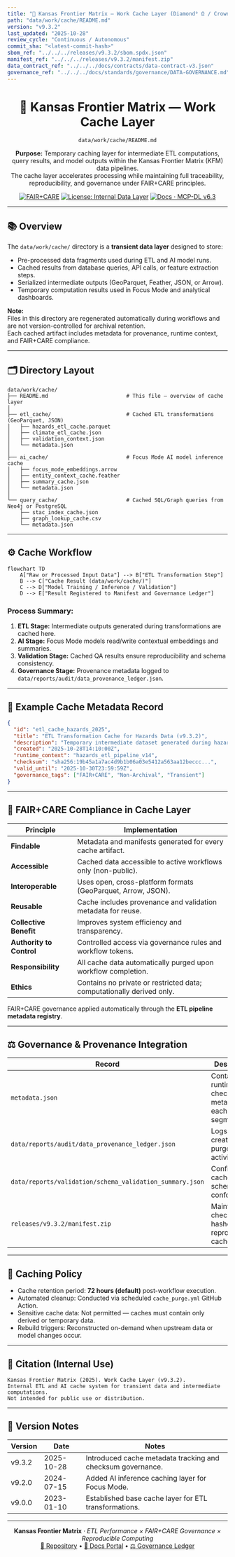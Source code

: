 ```yaml
---
title: "🧮 Kansas Frontier Matrix — Work Cache Layer (Diamond⁹ Ω / Crown∞Ω Ultimate Certified)"
path: "data/work/cache/README.md"
version: "v9.3.2"
last_updated: "2025-10-28"
review_cycle: "Continuous / Autonomous"
commit_sha: "<latest-commit-hash>"
sbom_ref: "../../../releases/v9.3.2/sbom.spdx.json"
manifest_ref: "../../../releases/v9.3.2/manifest.zip"
data_contract_ref: "../../../docs/contracts/data-contract-v3.json"
governance_ref: "../../../docs/standards/governance/DATA-GOVERNANCE.md"
---
```


<div align="center">

# 🧮 Kansas Frontier Matrix — **Work Cache Layer**
`data/work/cache/README.md`

**Purpose:** Temporary caching layer for intermediate ETL computations, query results, and model outputs within the Kansas Frontier Matrix (KFM) data pipelines.  
The cache layer accelerates processing while maintaining full traceability, reproducibility, and governance under FAIR+CARE principles.

[![FAIR+CARE](https://img.shields.io/badge/FAIR%2BCARE-Monitored-gold)](../../../docs/standards/faircare-validation.md)
[![License: Internal Data Layer](https://img.shields.io/badge/License-Internal%20Processing%20Data-grey)](../../../LICENSE)
[![Docs · MCP-DL v6.3](https://img.shields.io/badge/Docs-MCP--DL%20v6.3-blue)](../../../docs/architecture/repo-focus.md)

</div>

---

## 📚 Overview

The `data/work/cache/` directory is a **transient data layer** designed to store:
- Pre-processed data fragments used during ETL and AI model runs.  
- Cached results from database queries, API calls, or feature extraction steps.  
- Serialized intermediate outputs (GeoParquet, Feather, JSON, or Arrow).  
- Temporary computation results used in Focus Mode and analytical dashboards.

**Note:**  
Files in this directory are regenerated automatically during workflows and are not version-controlled for archival retention.  
Each cached artifact includes metadata for provenance, runtime context, and FAIR+CARE compliance.

---

## 🗂️ Directory Layout

```plaintext
data/work/cache/
├── README.md                         # This file — overview of cache layer
│
├── etl_cache/                        # Cached ETL transformations (GeoParquet, JSON)
│   ├── hazards_etl_cache.parquet
│   ├── climate_etl_cache.json
│   ├── validation_context.json
│   └── metadata.json
│
├── ai_cache/                         # Focus Mode AI model inference cache
│   ├── focus_mode_embeddings.arrow
│   ├── entity_context_cache.feather
│   ├── summary_cache.json
│   └── metadata.json
│
└── query_cache/                      # Cached SQL/Graph queries from Neo4j or PostgreSQL
    ├── stac_index_cache.json
    ├── graph_lookup_cache.csv
    └── metadata.json
```

---

## ⚙️ Cache Workflow

```mermaid
flowchart TD
    A["Raw or Processed Input Data"] --> B["ETL Transformation Step"]
    B --> C["Cache Result (data/work/cache/)"]
    C --> D["Model Training / Inference / Validation"]
    D --> E["Result Registered to Manifest and Governance Ledger"]
```

### Process Summary:
1. **ETL Stage:** Intermediate outputs generated during transformations are cached here.  
2. **AI Stage:** Focus Mode models read/write contextual embeddings and summaries.  
3. **Validation Stage:** Cached QA results ensure reproducibility and schema consistency.  
4. **Governance Stage:** Provenance metadata logged to `data/reports/audit/data_provenance_ledger.json`.

---

## 🧩 Example Cache Metadata Record

```json
{
  "id": "etl_cache_hazards_2025",
  "title": "ETL Transformation Cache for Hazards Data (v9.3.2)",
  "description": "Temporary intermediate dataset generated during hazard ETL process, used for schema validation and AI Focus Mode inference.",
  "created": "2025-10-28T14:10:00Z",
  "runtime_context": "hazards_etl_pipeline_v14",
  "checksum": "sha256:19b45a1a7ac4d9b1b06a03e5412a563aa12beccc...",
  "valid_until": "2025-10-30T23:59:59Z",
  "governance_tags": ["FAIR+CARE", "Non-Archival", "Transient"]
}
```

---

## 🧠 FAIR+CARE Compliance in Cache Layer

| Principle | Implementation |
|------------|----------------|
| **Findable** | Metadata and manifests generated for every cache artifact. |
| **Accessible** | Cached data accessible to active workflows only (non-public). |
| **Interoperable** | Uses open, cross-platform formats (GeoParquet, Arrow, JSON). |
| **Reusable** | Cache includes provenance and validation metadata for reuse. |
| **Collective Benefit** | Improves system efficiency and transparency. |
| **Authority to Control** | Controlled access via governance rules and workflow tokens. |
| **Responsibility** | All cache data automatically purged upon workflow completion. |
| **Ethics** | Contains no private or restricted data; computationally derived only. |

FAIR+CARE governance applied automatically through the **ETL pipeline metadata registry**.

---

## ⚖️ Governance & Provenance Integration

| Record | Description |
|---------|-------------|
| `metadata.json` | Contains runtime and checksum metadata for each cache segment. |
| `data/reports/audit/data_provenance_ledger.json` | Logs cache creation and purge activities. |
| `data/reports/validation/schema_validation_summary.json` | Confirms cache schema conformance. |
| `releases/v9.3.2/manifest.zip` | Maintains checksum hashes for reproducible cache state. |

---

## 🧾 Caching Policy

- Cache retention period: **72 hours (default)** post-workflow execution.  
- Automated cleanup: Conducted via scheduled `cache_purge.yml` GitHub Action.  
- Sensitive cache data: Not permitted — caches must contain only derived or temporary data.  
- Rebuild triggers: Reconstructed on-demand when upstream data or model changes occur.

---

## 🧾 Citation (Internal Use)

```text
Kansas Frontier Matrix (2025). Work Cache Layer (v9.3.2).
Internal ETL and AI cache system for transient data and intermediate computations.
Not intended for public use or distribution.
```

---

## 🧾 Version Notes

| Version | Date | Notes |
|----------|------|--------|
| v9.3.2 | 2025-10-28 | Introduced cache metadata tracking and checksum governance. |
| v9.2.0 | 2024-07-15 | Added AI inference caching layer for Focus Mode. |
| v9.0.0 | 2023-01-10 | Established base cache layer for ETL transformations. |

---

<div align="center">

**Kansas Frontier Matrix** · *ETL Performance × FAIR+CARE Governance × Reproducible Computing*  
[🔗 Repository](https://github.com/bartytime4life/Kansas-Frontier-Matrix) • [🧭 Docs Portal](../../../docs/) • [⚖️ Governance Ledger](../../../docs/standards/governance/)

</div>